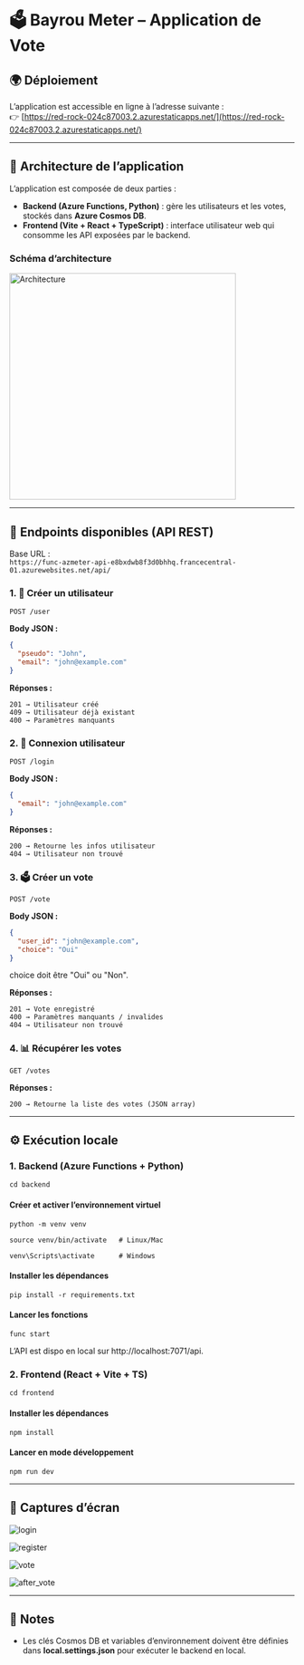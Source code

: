 # 🗳️ Bayrou Meter – Application de Vote

## 🌍 Déploiement

L’application est accessible en ligne à l’adresse suivante :  
👉 [https://red-rock-024c87003.2.azurestaticapps.net/](https://red-rock-024c87003.2.azurestaticapps.net/)

---

## 📐 Architecture de l’application

L’application est composée de deux parties :

- **Backend (Azure Functions, Python)** : gère les utilisateurs et les votes, stockés dans **Azure Cosmos DB**.
- **Frontend (Vite + React + TypeScript)** : interface utilisateur web qui consomme les API exposées par le backend.

### Schéma d’architecture

<img src="./img/archi.png" alt="Architecture" width="400"/>

---

## 🔗 Endpoints disponibles (API REST)

Base URL :  
`https://func-azmeter-api-e8bxdwb8f3d0bhhq.francecentral-01.azurewebsites.net/api/`

### 1. 👤 Créer un utilisateur
`POST /user`

**Body JSON :**
```json
{
  "pseudo": "John",
  "email": "john@example.com"
}
```
**Réponses :**
```
201 → Utilisateur créé
409 → Utilisateur déjà existant
400 → Paramètres manquants
```

### 2. 🔑 Connexion utilisateur
`POST /login`

**Body JSON :**
```json
{
  "email": "john@example.com"
}
```
**Réponses :**
```
200 → Retourne les infos utilisateur
404 → Utilisateur non trouvé
```

### 3. 🗳️ Créer un vote
`POST /vote`

**Body JSON :**
```json
{
  "user_id": "john@example.com",
  "choice": "Oui"
}
```
choice doit être "Oui" ou "Non".

**Réponses :**
```
201 → Vote enregistré
400 → Paramètres manquants / invalides
404 → Utilisateur non trouvé
```

### 4. 📊 Récupérer les votes
`GET /votes`

**Réponses :**
```
200 → Retourne la liste des votes (JSON array)
```

---

## ⚙️ Exécution locale

### 1. Backend (Azure Functions + Python)
```
cd backend
```
#### Créer et activer l’environnement virtuel
```
python -m venv venv

source venv/bin/activate   # Linux/Mac

venv\Scripts\activate      # Windows
```
#### Installer les dépendances
```
pip install -r requirements.txt
```
#### Lancer les fonctions
```
func start
```
L’API est dispo en local sur http://localhost:7071/api.


### 2. Frontend (React + Vite + TS)
```
cd frontend
```
#### Installer les dépendances
```
npm install
```
#### Lancer en mode développement
```
npm run dev
```
---

## 📸 Captures d’écran

![login](./img/login.png)

![register](./img/register.png)

![vote](./img/vote.png)

![after_vote](./img/after_vote.png)

---

## 📌 Notes
- Les clés Cosmos DB et variables d’environnement doivent être définies dans **local.settings.json** pour exécuter le backend en local.
